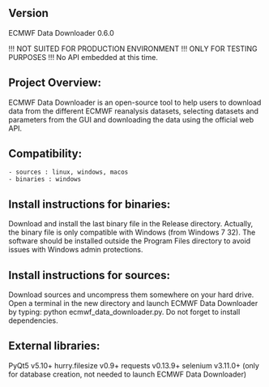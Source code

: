 Version
-------
ECMWF Data Downloader 0.6.0

!!! NOT SUITED FOR PRODUCTION ENVIRONMENT !!! ONLY FOR TESTING PURPOSES !!!
No API embedded at this time.


Project Overview:
-----------------
ECMWF Data Downloader is an open-source tool to help users to download data from the different ECMWF reanalysis datasets, selecting datasets and parameters from the GUI and downloading the data using the official web API.


Compatibility:
--------------
    - sources : linux, windows, macos
    - binaries : windows


Install instructions for binaries:
---------------------------------------
Download and install the last binary file in the Release directory. Actually, the binary file is only compatible with Windows (from Windows 7 32). The software should be installed outside the Program Files directory to avoid issues with Windows admin protections.


Install instructions for sources:
--------------------------------------
Download sources and uncompress them somewhere on your hard drive. Open a terminal in the new directory and launch ECMWF Data Downloader by typing: python ecmwf_data_downloader.py. Do not forget to install dependencies.


External libraries:
-------------------
PyQt5 v5.10+
hurry.filesize v0.9+
requests v0.13.9+
selenium v3.11.0+ (only for database creation, not needed to launch ECMWF Data Downloader)